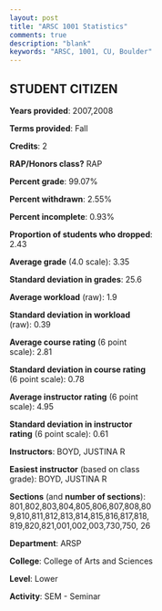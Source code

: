 ```yaml
---
layout: post
title: "ARSC 1001 Statistics"
comments: true
description: "blank"
keywords: "ARSC, 1001, CU, Boulder"
--- 
```

<head>
<script src="https://ajax.googleapis.com/ajax/libs/jquery/2.1.3/jquery.min.js"></script>
<script src="https://dl.dropboxusercontent.com/s/pc42nxpaw1ea4o9/highcharts.js?dl=0"></script>
<!-- <script src="../assets/js/highcharts.js"></script> -->
<style type="text/css">@font-face {
	font-family: "Bebas Neue";
	src: url(https://www.filehosting.org/file/details/544349/BebasNeue%20Regular.otf) format("opentype");
	}
	h1.Bebas { 
		font-family: "Bebas Neue", Verdana, Tahoma;
	}
</style>
</head>
<body>
	<div id="container" style="float: right; width: 45%; height: 88%; margin-left: 2.5%; margin-right: 2.5%;"></div>
	<script language="JavaScript">
		$(document).ready(function() {
		var chart = {type: 'column'};
		var title = {text: 'Grade Distribution'};
		var xAxis = {categories: ['A','B','C','D','F'],crosshair: true};
		var yAxis = {min: 0,title: {text: 'Percentage'}};
		var tooltip = {headerFormat: '<center><b><span style="font-size:20px">{point.key}</span></b></center>',
		               pointFormat: '<td style="padding:0"><b>{point.y:.1f}%</b></td>',
		               footerFormat: '</table>',shared: true,useHTML: true};
		var plotOptions = {column: {pointPadding: 0.0,borderWidth: 0}};  
		var credits = {enabled: false};var series= [{name: 'Percent',data: [48.4,42.92,6.62,1.14,0.91,]}];
		var json = {};
		json.chart = chart;
		json.title = title;
		json.tooltip = tooltip;
		json.xAxis = xAxis;
		json.yAxis = yAxis;  
		json.series = series;
		json.plotOptions = plotOptions;  
		json.credits = credits;
		$('#container').highcharts(json);
	});
	</script>
</body>
			   
## STUDENT CITIZEN

**Years provided**: 2007,2008

**Terms provided**: Fall

**Credits**: 2

**RAP/Honors class?** RAP

**Percent grade**: 99.07%

**Percent withdrawn**: 2.55%

**Percent incomplete**: 0.93%

**Proportion of students who dropped**: 2.43

**Average grade** (4.0 scale): 3.35

**Standard deviation in grades**: 25.6

**Average workload** (raw): 1.9

**Standard deviation in workload** (raw): 0.39

**Average course rating** (6 point scale): 2.81

**Standard deviation in course rating** (6 point scale): 0.78

**Average instructor rating** (6 point scale): 4.95

**Standard deviation in instructor rating** (6 point scale): 0.61

**Instructors**: BOYD, JUSTINA R

**Easiest instructor** (based on class grade): BOYD, JUSTINA R

**Sections** (and **number of sections**): 801,802,803,804,805,806,807,808,809,810,811,812,813,814,815,816,817,818,819,820,821,001,002,003,730,750, 26

**Department**: ARSP

**College**: College of Arts and Sciences

**Level**: Lower

**Activity**: SEM - Seminar